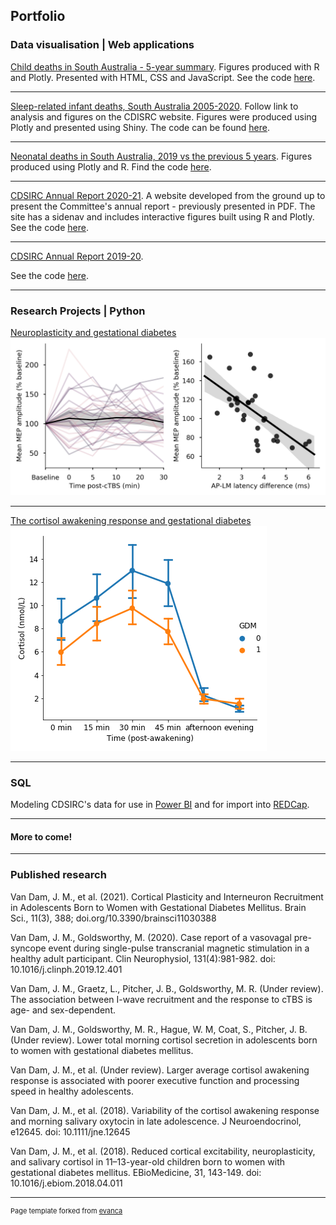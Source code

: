 ## Portfolio

### Data visualisation | Web applications
[Child deaths in South Australia - 5-year summary](https://cdsirc.sa.gov.au/five-year-data-summary/).
Figures produced with R and Plotly. Presented with HTML, CSS and JavaScript.
See the code [here](https://github.com/rareallele/CDSIRC-FiveYearSummary).

----------

[Sleep-related infant deaths, South Australia 2005-2020](https://cdsirc.sa.gov.au/sleep-related-infant-deaths-and-socio-economic-disadvantage/).
Follow link to analysis and figures on the CDISRC website. Figures were produced using Plotly and presented using Shiny.
The code can be found [here](https://github.com/rareallele/SUDI_LHN).

----------

[Neonatal deaths in South Australia, 2019 vs the previous 5 years](https://rareallele.github.io/neonatal-deaths-SA-2019/app.html).
Figures produced using Plotly and R. Find the code [here](https://github.com/rareallele/neonatal-deaths-SA-2019).

----------

[CDSIRC Annual Report 2020-21](https://cdsirc.sa.gov.au/annual-report-2020-21/index.html).
A website developed from the ground up to present the Committee's annual report - previously presented in PDF.
The site has a sidenav and includes interactive figures built using R and Plotly.
See the code [here](https://github.com/rareallele/CDSIRC-Annual-Report-2020-21).

----------

[CDSIRC Annual Report 2019-20](https://cdsirc.sa.gov.au/annual-report-2019-20/Title-LOT.html).

See the code [here](https://github.com/rareallele/CDSIRC-Annual-Report-2019-20).


----------
### Research Projects | Python 

[Neuroplasticity and gestational diabetes](/pdf/I-waves_analysis_notebook.html)
<img src="images/Figure1.png?raw=true"/>

---
[The cortisol awakening response and gestational diabetes](/pdf/Cortisol_awakening_response_analysis.html)
<img src="images/CAR_GDM_mean.png?raw=true"/>

----------
### SQL
Modeling CDSIRC's data for use in [Power BI](https://github.com/rareallele/cdr-sql) and for import into [REDCap](https://github.com/rareallele/REDCap-SQL-Modelling).

---
#### More to come!

---


### Published research

Van Dam, J. M., et al. (2021). Cortical Plasticity and Interneuron Recruitment in Adolescents Born to Women with Gestational Diabetes Mellitus.  Brain Sci., 11(3), 388; doi.org/10.3390/brainsci11030388

Van Dam, J. M., Goldsworthy, M. (2020). Case report of a vasovagal pre-syncope event during single-pulse transcranial magnetic stimulation in a healthy adult participant. Clin Neurophysiol, 131(4):981-982. doi: 10.1016/j.clinph.2019.12.401

Van Dam, J. M., Graetz, L., Pitcher, J. B., Goldsworthy, M. R. (Under review). The association between I-wave recruitment and the response to cTBS is age- and sex-dependent.

Van Dam, J. M., Goldsworthy, M. R., Hague, W. M, Coat, S., Pitcher, J. B. (Under review). Lower total morning cortisol secretion in adolescents born to women with gestational diabetes mellitus.

Van Dam, J. M., et al. (Under review). Larger average cortisol awakening response is associated with poorer executive function and processing speed in healthy adolescents.

Van Dam, J. M., et al. (2018). Variability of the cortisol awakening response and morning salivary oxytocin in late adolescence. J Neuroendocrinol, e12645. doi: 10.1111/jne.12645

Van Dam, J. M., et al. (2018). Reduced cortical excitability, neuroplasticity, and salivary cortisol in 11–13-year-old children born to women with gestational diabetes mellitus. EBioMedicine, 31, 143-149. doi: 10.1016/j.ebiom.2018.04.011

---
<p style="font-size:11px">Page template forked from <a href="https://github.com/evanca/quick-portfolio">evanca</a></p>
<!-- Remove above link if you don't want to attibute -->
